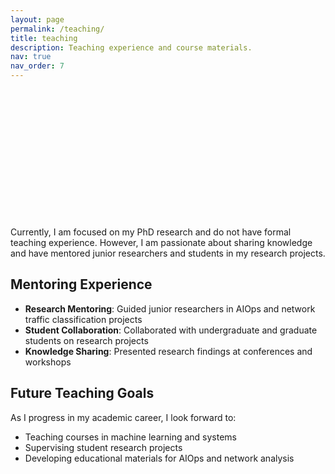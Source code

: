 ```yaml
---
layout: page
permalink: /teaching/
title: teaching
description: Teaching experience and course materials.
nav: true
nav_order: 7
---
```


<div class="section-header-bg" style="background-image: url('{{ '/assets/img/rainer.jpg' | relative_url }}'); background-size: cover; background-position: center; height: 200px; border-radius: 10px; margin-bottom: 20px; position: relative;">
</div>

Currently, I am focused on my PhD research and do not have formal teaching experience. However, I am passionate about sharing knowledge and have mentored junior researchers and students in my research projects.

## Mentoring Experience

- **Research Mentoring**: Guided junior researchers in AIOps and network traffic classification projects
- **Student Collaboration**: Collaborated with undergraduate and graduate students on research projects
- **Knowledge Sharing**: Presented research findings at conferences and workshops

## Future Teaching Goals

As I progress in my academic career, I look forward to:
- Teaching courses in machine learning and systems
- Supervising student research projects
- Developing educational materials for AIOps and network analysis
